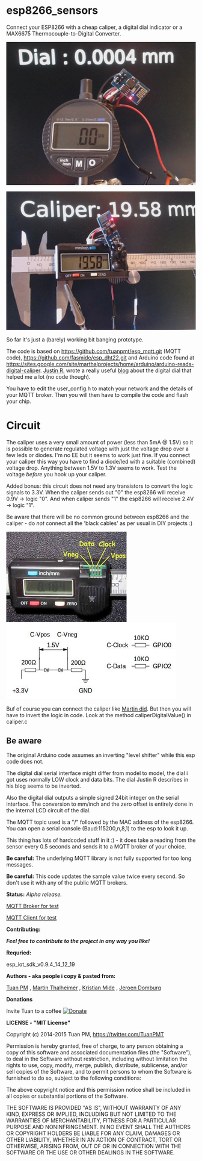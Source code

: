 esp8266_sensors
===========

Connect your ESP8266 with a cheap caliper, a digital dial indicator or a MAX6675 Thermocouple-to-Digital Converter.

![Dial](/doc/dial.jpg)

![Caliper](/doc/caliper.jpg)


So far it's just a (barely) working bit banging prototype.

The code is based on https://github.com/tuanpmt/esp_mqtt.git (MQTT code), https://github.com/fasmide/esp_dht22.git and Arduino code found at https://sites.google.com/site/marthalprojects/home/arduino/arduino-reads-digital-caliper.
[Justin R.](https://hackaday.io/hacker/1910-justin-r) wrote a really useful [blog](https://hackaday.io/project/511-digital-dial-indicator-cnc-surface-probe/log/814-the-digital-dial-indicator-and-how-to-read-from-it) about the digital dial that helped me a lot (no code though).

You have to edit the user_config.h to match your network and the details of your MQTT broker.
Then you will then have to compile the code and flash your chip.

# Circuit
The caliper uses a very small amount of power (less than 5mA @ 1.5V) so it is possible to generate regulated voltage with just the voltage drop over a few leds or diodes. I'm no EE but it seems to work just fine.
If you connect your caliper this way you have to find a diode/led with a suitable (combined) voltage drop. Anything between 1.5V to 1.3V seems to work. Test the voltage *before* you hook up your caliper.

Added bonus: this circuit does not need any transistors to convert the logic signals to 3.3V. When the caliper sends out "0" the esp8266 will receive 0.9V -> logic "0". And when caliper sends "1" the esp8266 will receive 2.4V -> logic "1".

Be aware that there will be no common ground between esp8266 and the caliper - do *not* connect all the 'black cables' as per usual in DIY projects :)

![Circuit](/doc/connector.jpg) ![Circuit](/doc/circuit.png) 

Buf of course you can connect the caliper like [Martin did](https://sites.google.com/site/marthalprojects/home/arduino/arduino-reads-digital-caliper).
But then you will have to invert the logic in code. 
Look at the method caliperDigitalValue() in caliper.c

## Be aware

The original Arduino code assumes an inverting "level shifter" while this esp code does not.

The digital dial serial interface might differ from model to model, the dial i got uses normally LOW clock and data bits. The dial Justin R describes in his blog seems to be inverted. 

Also the digital dial outputs a simple signed 24bit integer on the serial interface. The conversion to mm/inch and the zero offset is entirely done in the internal LCD circuit of the dial.

The MQTT topic used is a "/" followed by the MAC address of the esp8266. You can open a serial console (Baud:115200,n,8,1) to the esp to look it up. 

This thing has lots of hardcoded stuff in it :) - it does take a reading from the sensor every 0.5 seconds and sends it to a MQTT broker of your choice.

**Be careful:** The underlying MQTT library is not fully supported for too long messages.

**Be careful:** This code updates the sample value twice every second. So don't use it with any of the public MQTT brokers.

**Status:** *Alpha release.*

[MQTT Broker for test](https://mosquitto.org)

[MQTT Client for test](https://chrome.google.com/webstore/detail/mqttlens/hemojaaeigabkbcookmlgmdigohjobjm?hl=en)

**Contributing:**

***Feel free to contribute to the project in any way you like!***

**Requried:**

esp_iot_sdk_v0.9.4_14_12_19


**Authors - aka people i copy & pasted from:**

[Tuan PM](https://twitter.com/TuanPMT) , [Martin Thalheimer](https://sites.google.com/site/marthalprojects) , [Kristian Mide](https://github.com/fasmide) , [Jeroen Domburg](https://spritesmods.com)

**Donations**

Invite Tuan to a coffee
[![Donate](https://www.paypalobjects.com/en_US/GB/i/btn/btn_donateCC_LG.gif)](https://www.paypal.com/cgi-bin/webscr?cmd=_s-xclick&hosted_button_id=JR9RVLFC4GE6J)


**LICENSE - "MIT License"**


Copyright (c) 2014-2015 Tuan PM, https://twitter.com/TuanPMT

Permission is hereby granted, free of charge, to any person obtaining a copy of this software and associated documentation files (the "Software"), to deal in the Software without restriction, including without limitation the rights to use, copy, modify, merge, publish, distribute, sublicense, and/or sell copies of the Software, and to permit persons to whom the Software is furnished to do so, subject to the following conditions:

The above copyright notice and this permission notice shall be included in all copies or substantial portions of the Software.

THE SOFTWARE IS PROVIDED "AS IS", WITHOUT WARRANTY OF ANY KIND, EXPRESS OR IMPLIED, INCLUDING BUT NOT LIMITED TO THE WARRANTIES OF MERCHANTABILITY, FITNESS FOR A PARTICULAR PURPOSE AND NONINFRINGEMENT. IN NO EVENT SHALL THE AUTHORS OR COPYRIGHT HOLDERS BE LIABLE FOR ANY CLAIM, DAMAGES OR OTHER LIABILITY, WHETHER IN AN ACTION OF CONTRACT, TORT OR OTHERWISE, ARISING FROM, OUT OF OR IN CONNECTION WITH THE SOFTWARE OR THE USE OR OTHER DEALINGS IN THE SOFTWARE.
